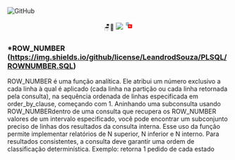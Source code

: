  
 ![GitHub](https://img.shields.io/github/license/LeandrodSouza/PLSQL)
 <p align="center">
 🪑🎲
 <img src="http://img.shields.io/static/v1?label=STATUS&message=Learning%20Ever&color=GREEN&style=for-the-badge"/>
 <img src="AppDev_plsql_detailed.svg" width="4%"/>
 </p>


### *ROW_NUMBER (https://img.shields.io/github/license/LeandrodSouza/PLSQL/ROWNUMBER.SQL)
ROW_NUMBER é uma função analítica. Ele atribui um número exclusivo a cada linha à qual é aplicado (cada linha na partição ou cada linha retornada pela consulta), na sequência ordenada de linhas especificada em order_by_clause, começando com 1.
Aninhando uma subconsulta usando ROW_NUMBERdentro de uma consulta que recupera os ROW_NUMBER valores de um intervalo especificado, você pode encontrar um subconjunto preciso de linhas dos resultados da consulta interna. Esse uso da função permite implementar relatórios de N superior, N inferior e N interno. Para resultados consistentes, a consulta deve garantir uma ordem de classificação determinística.
Exemplo: retorna 1 pedido de cada estado